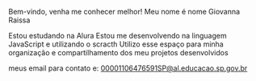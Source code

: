 Bem-vindo, venha me conhecer melhor!
Meu nome é nome Giovanna Raissa

Estou estudando na Alura
Estou me desenvolvendo na linguagem JavaScript e utilizando o scracth
Utilizo esse espaço para minha organização e compartilhamento dos meu projetos desenvolvidos

meus email para contato e:
00001106476591SP@al.educacao.sp.gov.br

